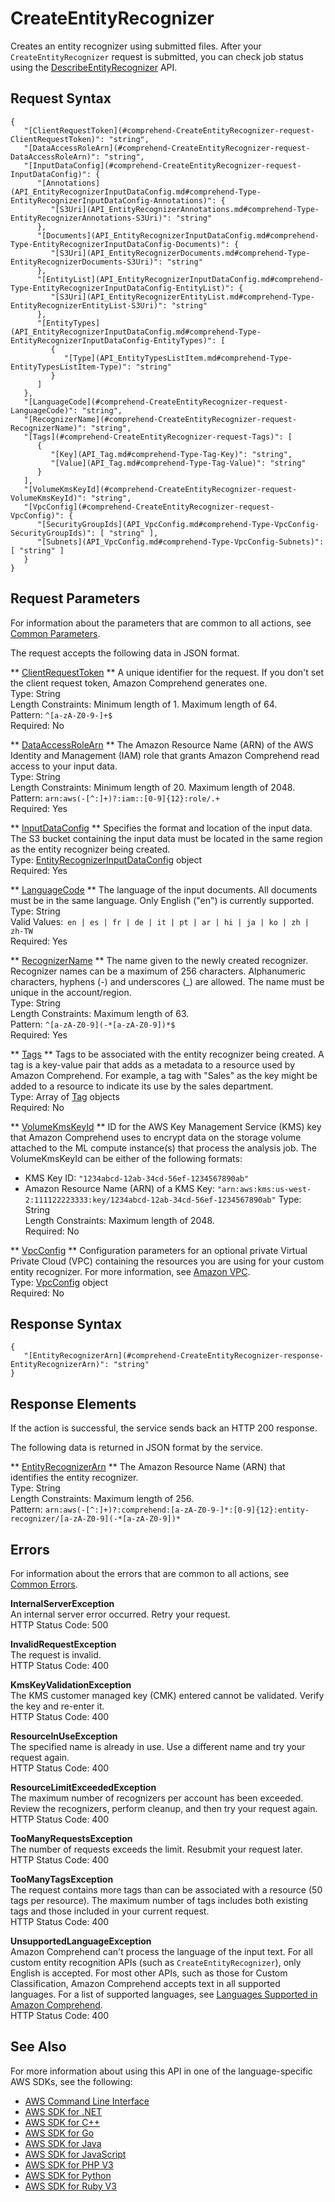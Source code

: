 # CreateEntityRecognizer<a name="API_CreateEntityRecognizer"></a>

Creates an entity recognizer using submitted files\. After your `CreateEntityRecognizer` request is submitted, you can check job status using the [DescribeEntityRecognizer](API_DescribeEntityRecognizer.md) API\. 

## Request Syntax<a name="API_CreateEntityRecognizer_RequestSyntax"></a>

```
{
   "[ClientRequestToken](#comprehend-CreateEntityRecognizer-request-ClientRequestToken)": "string",
   "[DataAccessRoleArn](#comprehend-CreateEntityRecognizer-request-DataAccessRoleArn)": "string",
   "[InputDataConfig](#comprehend-CreateEntityRecognizer-request-InputDataConfig)": { 
      "[Annotations](API_EntityRecognizerInputDataConfig.md#comprehend-Type-EntityRecognizerInputDataConfig-Annotations)": { 
         "[S3Uri](API_EntityRecognizerAnnotations.md#comprehend-Type-EntityRecognizerAnnotations-S3Uri)": "string"
      },
      "[Documents](API_EntityRecognizerInputDataConfig.md#comprehend-Type-EntityRecognizerInputDataConfig-Documents)": { 
         "[S3Uri](API_EntityRecognizerDocuments.md#comprehend-Type-EntityRecognizerDocuments-S3Uri)": "string"
      },
      "[EntityList](API_EntityRecognizerInputDataConfig.md#comprehend-Type-EntityRecognizerInputDataConfig-EntityList)": { 
         "[S3Uri](API_EntityRecognizerEntityList.md#comprehend-Type-EntityRecognizerEntityList-S3Uri)": "string"
      },
      "[EntityTypes](API_EntityRecognizerInputDataConfig.md#comprehend-Type-EntityRecognizerInputDataConfig-EntityTypes)": [ 
         { 
            "[Type](API_EntityTypesListItem.md#comprehend-Type-EntityTypesListItem-Type)": "string"
         }
      ]
   },
   "[LanguageCode](#comprehend-CreateEntityRecognizer-request-LanguageCode)": "string",
   "[RecognizerName](#comprehend-CreateEntityRecognizer-request-RecognizerName)": "string",
   "[Tags](#comprehend-CreateEntityRecognizer-request-Tags)": [ 
      { 
         "[Key](API_Tag.md#comprehend-Type-Tag-Key)": "string",
         "[Value](API_Tag.md#comprehend-Type-Tag-Value)": "string"
      }
   ],
   "[VolumeKmsKeyId](#comprehend-CreateEntityRecognizer-request-VolumeKmsKeyId)": "string",
   "[VpcConfig](#comprehend-CreateEntityRecognizer-request-VpcConfig)": { 
      "[SecurityGroupIds](API_VpcConfig.md#comprehend-Type-VpcConfig-SecurityGroupIds)": [ "string" ],
      "[Subnets](API_VpcConfig.md#comprehend-Type-VpcConfig-Subnets)": [ "string" ]
   }
}
```

## Request Parameters<a name="API_CreateEntityRecognizer_RequestParameters"></a>

For information about the parameters that are common to all actions, see [Common Parameters](CommonParameters.md)\.

The request accepts the following data in JSON format\.

 ** [ClientRequestToken](#API_CreateEntityRecognizer_RequestSyntax) **   <a name="comprehend-CreateEntityRecognizer-request-ClientRequestToken"></a>
 A unique identifier for the request\. If you don't set the client request token, Amazon Comprehend generates one\.  
Type: String  
Length Constraints: Minimum length of 1\. Maximum length of 64\.  
Pattern: `^[a-zA-Z0-9-]+$`   
Required: No

 ** [DataAccessRoleArn](#API_CreateEntityRecognizer_RequestSyntax) **   <a name="comprehend-CreateEntityRecognizer-request-DataAccessRoleArn"></a>
The Amazon Resource Name \(ARN\) of the AWS Identity and Management \(IAM\) role that grants Amazon Comprehend read access to your input data\.  
Type: String  
Length Constraints: Minimum length of 20\. Maximum length of 2048\.  
Pattern: `arn:aws(-[^:]+)?:iam::[0-9]{12}:role/.+`   
Required: Yes

 ** [InputDataConfig](#API_CreateEntityRecognizer_RequestSyntax) **   <a name="comprehend-CreateEntityRecognizer-request-InputDataConfig"></a>
Specifies the format and location of the input data\. The S3 bucket containing the input data must be located in the same region as the entity recognizer being created\.   
Type: [EntityRecognizerInputDataConfig](API_EntityRecognizerInputDataConfig.md) object  
Required: Yes

 ** [LanguageCode](#API_CreateEntityRecognizer_RequestSyntax) **   <a name="comprehend-CreateEntityRecognizer-request-LanguageCode"></a>
 The language of the input documents\. All documents must be in the same language\. Only English \("en"\) is currently supported\.   
Type: String  
Valid Values:` en | es | fr | de | it | pt | ar | hi | ja | ko | zh | zh-TW`   
Required: Yes

 ** [RecognizerName](#API_CreateEntityRecognizer_RequestSyntax) **   <a name="comprehend-CreateEntityRecognizer-request-RecognizerName"></a>
The name given to the newly created recognizer\. Recognizer names can be a maximum of 256 characters\. Alphanumeric characters, hyphens \(\-\) and underscores \(\_\) are allowed\. The name must be unique in the account/region\.  
Type: String  
Length Constraints: Maximum length of 63\.  
Pattern: `^[a-zA-Z0-9](-*[a-zA-Z0-9])*$`   
Required: Yes

 ** [Tags](#API_CreateEntityRecognizer_RequestSyntax) **   <a name="comprehend-CreateEntityRecognizer-request-Tags"></a>
Tags to be associated with the entity recognizer being created\. A tag is a key\-value pair that adds as a metadata to a resource used by Amazon Comprehend\. For example, a tag with "Sales" as the key might be added to a resource to indicate its use by the sales department\.   
Type: Array of [Tag](API_Tag.md) objects  
Required: No

 ** [VolumeKmsKeyId](#API_CreateEntityRecognizer_RequestSyntax) **   <a name="comprehend-CreateEntityRecognizer-request-VolumeKmsKeyId"></a>
ID for the AWS Key Management Service \(KMS\) key that Amazon Comprehend uses to encrypt data on the storage volume attached to the ML compute instance\(s\) that process the analysis job\. The VolumeKmsKeyId can be either of the following formats:  
+ KMS Key ID: `"1234abcd-12ab-34cd-56ef-1234567890ab"` 
+ Amazon Resource Name \(ARN\) of a KMS Key: `"arn:aws:kms:us-west-2:111122223333:key/1234abcd-12ab-34cd-56ef-1234567890ab"` 
Type: String  
Length Constraints: Maximum length of 2048\.  
Required: No

 ** [VpcConfig](#API_CreateEntityRecognizer_RequestSyntax) **   <a name="comprehend-CreateEntityRecognizer-request-VpcConfig"></a>
Configuration parameters for an optional private Virtual Private Cloud \(VPC\) containing the resources you are using for your custom entity recognizer\. For more information, see [Amazon VPC](https://docs.aws.amazon.com/vpc/latest/userguide/what-is-amazon-vpc.html)\.   
Type: [VpcConfig](API_VpcConfig.md) object  
Required: No

## Response Syntax<a name="API_CreateEntityRecognizer_ResponseSyntax"></a>

```
{
   "[EntityRecognizerArn](#comprehend-CreateEntityRecognizer-response-EntityRecognizerArn)": "string"
}
```

## Response Elements<a name="API_CreateEntityRecognizer_ResponseElements"></a>

If the action is successful, the service sends back an HTTP 200 response\.

The following data is returned in JSON format by the service\.

 ** [EntityRecognizerArn](#API_CreateEntityRecognizer_ResponseSyntax) **   <a name="comprehend-CreateEntityRecognizer-response-EntityRecognizerArn"></a>
The Amazon Resource Name \(ARN\) that identifies the entity recognizer\.  
Type: String  
Length Constraints: Maximum length of 256\.  
Pattern: `arn:aws(-[^:]+)?:comprehend:[a-zA-Z0-9-]*:[0-9]{12}:entity-recognizer/[a-zA-Z0-9](-*[a-zA-Z0-9])*` 

## Errors<a name="API_CreateEntityRecognizer_Errors"></a>

For information about the errors that are common to all actions, see [Common Errors](CommonErrors.md)\.

 **InternalServerException**   
An internal server error occurred\. Retry your request\.  
HTTP Status Code: 500

 **InvalidRequestException**   
The request is invalid\.  
HTTP Status Code: 400

 **KmsKeyValidationException**   
The KMS customer managed key \(CMK\) entered cannot be validated\. Verify the key and re\-enter it\.  
HTTP Status Code: 400

 **ResourceInUseException**   
The specified name is already in use\. Use a different name and try your request again\.  
HTTP Status Code: 400

 **ResourceLimitExceededException**   
The maximum number of recognizers per account has been exceeded\. Review the recognizers, perform cleanup, and then try your request again\.  
HTTP Status Code: 400

 **TooManyRequestsException**   
The number of requests exceeds the limit\. Resubmit your request later\.  
HTTP Status Code: 400

 **TooManyTagsException**   
The request contains more tags than can be associated with a resource \(50 tags per resource\)\. The maximum number of tags includes both existing tags and those included in your current request\.   
HTTP Status Code: 400

 **UnsupportedLanguageException**   
Amazon Comprehend can't process the language of the input text\. For all custom entity recognition APIs \(such as `CreateEntityRecognizer`\), only English is accepted\. For most other APIs, such as those for Custom Classification, Amazon Comprehend accepts text in all supported languages\. For a list of supported languages, see [Languages Supported in Amazon Comprehend](supported-languages.md)\.   
HTTP Status Code: 400

## See Also<a name="API_CreateEntityRecognizer_SeeAlso"></a>

For more information about using this API in one of the language\-specific AWS SDKs, see the following:
+  [AWS Command Line Interface](https://docs.aws.amazon.com/goto/aws-cli/comprehend-2017-11-27/CreateEntityRecognizer) 
+  [AWS SDK for \.NET](https://docs.aws.amazon.com/goto/DotNetSDKV3/comprehend-2017-11-27/CreateEntityRecognizer) 
+  [AWS SDK for C\+\+](https://docs.aws.amazon.com/goto/SdkForCpp/comprehend-2017-11-27/CreateEntityRecognizer) 
+  [AWS SDK for Go](https://docs.aws.amazon.com/goto/SdkForGoV1/comprehend-2017-11-27/CreateEntityRecognizer) 
+  [AWS SDK for Java](https://docs.aws.amazon.com/goto/SdkForJava/comprehend-2017-11-27/CreateEntityRecognizer) 
+  [AWS SDK for JavaScript](https://docs.aws.amazon.com/goto/AWSJavaScriptSDK/comprehend-2017-11-27/CreateEntityRecognizer) 
+  [AWS SDK for PHP V3](https://docs.aws.amazon.com/goto/SdkForPHPV3/comprehend-2017-11-27/CreateEntityRecognizer) 
+  [AWS SDK for Python](https://docs.aws.amazon.com/goto/boto3/comprehend-2017-11-27/CreateEntityRecognizer) 
+  [AWS SDK for Ruby V3](https://docs.aws.amazon.com/goto/SdkForRubyV3/comprehend-2017-11-27/CreateEntityRecognizer) 